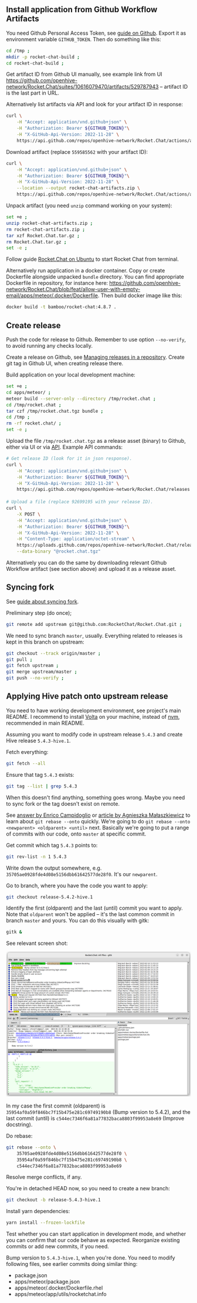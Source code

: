 ## Install application from Github Workflow Artifacts

You need Github Personal Access Token, see
[guide on Github](https://docs.github.com/en/authentication/keeping-your-account-and-data-secure/creating-a-personal-access-token).
Export it as environment variable `GITHUB_TOKEN`. Then do something like this:

```bash
cd /tmp ;
mkdir -p rocket-chat-build ;
cd rocket-chat-build ;
```

Get artifact ID from Github UI manually, see example link from UI
https://github.com/openhive-network/Rocket.Chat/suites/10616079470/artifacts/529787943
– artifact ID is the last part in URL.


Alternatively list artifacts via API and look for your artifact ID in
response:
```bash
curl \
    -H "Accept: application/vnd.github+json" \
    -H "Authorization: Bearer ${GITHUB_TOKEN}"\
    -H "X-GitHub-Api-Version: 2022-11-28" \
    https://api.github.com/repos/openhive-network/Rocket.Chat/actions/artifacts
```

Download artifact (replace `559585562` with your artifact ID):
```bash
curl \
    -H "Accept: application/vnd.github+json" \
    -H "Authorization: Bearer ${GITHUB_TOKEN}"\
    -H "X-GitHub-Api-Version: 2022-11-28" \
    --location --output rocket-chat-artifacts.zip \
    https://api.github.com/repos/openhive-network/Rocket.Chat/actions/artifacts/559585562/zip
```

Unpack artifact (you need `unzip` command working on your system):
```bash
set +e ;
unzip rocket-chat-artifacts.zip ;
rm rocket-chat-artifacts.zip ;
tar xzf Rocket.Chat.tar.gz ;
rm Rocket.Chat.tar.gz ;
set -e ;
```

Follow guide [Rocket.Chat on
Ubuntu](https://docs.rocket.chat/deploy-rocket.chat/prepare-for-your-rocket.chat-deployment/other-deployment-methods/manual-installation/debian-based-distros/ubuntu)
to start Rocket Chat from terminal.

Alternatively run application in a docker container. Copy or create
Dockerfile alongside unpacked `bundle` directory. You can find
appropriate Dockerfile in repository, for instance here:
https://github.com/openhive-network/Rocket.Chat/blob/feat/allow-user-with-empty-email/apps/meteor/.docker/Dockerfile.
Then build docker image like this:
```bash
docker build -t bamboo/rocket-chat:4.8.7 .
```


## Create release

Push the code for release to Github. Remember to use option
`--no-verify`, to avoid running any checks locally.

Create a release on Github, see [Managing releases in a
repository](https://docs.github.com/en/repositories/releasing-projects-on-github/managing-releases-in-a-repository).
Create git tag in Github UI, when creating release there.

Build application on your local development machine:
```bash
set +e ;
cd apps/meteor/ ;
meteor build --server-only --directory /tmp/rocket.chat ;
cd /tmp/rocket.chat ;
tar czf /tmp/rocket.chat.tgz bundle ;
cd /tmp ;
rm -rf rocket.chat/ ;
set -e ;
```

Upload the file `/tmp/rocket.chat.tgz` as a release asset (binary) to
Github, either via UI or via
[API](https://docs.github.com/en/rest/releases/assets?apiVersion=2022-11-28#upload-a-release-asset).
Example API commands:
```bash
# Get release ID (look for it in json response).
curl \
    -H "Accept: application/vnd.github+json" \
    -H "Authorization: Bearer ${GITHUB_TOKEN}"\
    -H "X-GitHub-Api-Version: 2022-11-28" \
    https://api.github.com/repos/openhive-network/Rocket.Chat/releases

# Upload a file (replace 92699195 with your release ID).
curl \
    -X POST \
    -H "Accept: application/vnd.github+json" \
    -H "Authorization: Bearer ${GITHUB_TOKEN}"\
    -H "X-GitHub-Api-Version: 2022-11-28" \
    -H "Content-Type: application/octet-stream" \
    https://uploads.github.com/repos/openhive-network/Rocket.Chat/releases/92699195/assets?name=rocket.chat.tgz \
    --data-binary "@rocket.chat.tgz"
```

Alternatively you can do the same by downloading relevant Github
Workflow artifact (see section above) and upload it as a release asset.

## Syncing fork

See [guide about syncing
fork](https://docs.github.com/en/pull-requests/collaborating-with-pull-requests/working-with-forks/syncing-a-fork#syncing-a-fork-branch-from-the-command-line).

Preliminary step (do once);
```bash
git remote add upstream git@github.com:RocketChat/Rocket.Chat.git ;
```

We need to sync branch `master`, usually. Everything related to
releases is kept in this branch on upstream:
```bash
git checkout --track origin/master ;
git pull ;
git fetch upstream ;
git merge upstream/master ;
git push --no-verify ;
```

## Applying Hive patch onto upstream release

You need to have working development environment, see project's main
README. I recommend to install [Volta](https://volta.sh/) on your
machine, instead of [nvm](https://github.com/creationix/nvm),
recommended in main README.

Assuming you want to modify code in upstream release `5.4.3` and create
Hive release `5.4.3-hive.1`.

Fetch everything:
```bash
git fetch --all
```

Ensure that tag `5.4.3` exists:
```bash
git tag --list | grep 5.4.3
```
When this doesn't find anything, something goes wrong. Maybe you need to
sync fork or the tag doesn't exist on remote.

See [answer by Enrico Campidoglio](https://stackoverflow.com/a/29916361)
or [article by Agnieszka
Małaszkiewicz](https://womanonrails.com/git-rebase-onto) to learn about
`git rebase --onto` quickly. We're going to do `git rebase --onto
<newparent> <oldparent> <until>` next. Basically we're going to put a
range of commits with our code, onto `master` at specific commit.

Get commit which tag `5.4.3` points to:
```bash
git rev-list -n 1 5.4.3
```
Write down the output somewhere, e.g.
`35705ae0928fde4d08e5156dbb61642577de28f0`. It's our `newparent`.

Go to branch, where you have the code you want to apply:
```bash
git checkout release-5.4.2-hive.1
```

Identify the first (oldparent) and the last (until) commit you want to
apply. Note that `oldparent` won't be applied – it's the last common
commit in branch `master` and yours. You can do this visually with gitk:
```bash
gitk &
```

See relevant screen shot:

![gitk](media/gitk-1.png "gitk")

In my case the first commit (oldparent) is
`35954af0a59f846bc7f15b475e281c69749190b8` (Bump version to 5.4.2), and
the last commit (until) is `c544ec7346f6a81a77832baca8803f99953a8e69`
(Improve docstring).

Do rebase:
```bash
git rebase --onto \
    35705ae0928fde4d08e5156dbb61642577de28f0 \
    35954af0a59f846bc7f15b475e281c69749190b8 \
    c544ec7346f6a81a77832baca8803f99953a8e69
```
Resolve merge conflicts, if any.

You're in detached HEAD now, so you need to create a new branch:
```bash
git checkout -b release-5.4.3-hive.1
```

Install yarn dependencies:
```bash
yarn install --frozen-lockfile
```
Test whether you can start application in development mode, and whether
you can confirm that our code behave as expected. Reorganize existing
commits or add new commits, if you need.

Bump version to `5.4.3-hive.1`, when you're done. You need to modify
following files, see earlier commits doing similar thing:

- package.json
- apps/meteor/package.json
- apps/meteor/.docker/Dockerfile.rhel
- apps/meteor/app/utils/rocketchat.info

